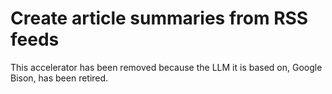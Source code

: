 # Create article summaries from RSS feeds

This accelerator has been removed because the LLM it is based on, Google Bison, has been retired.

